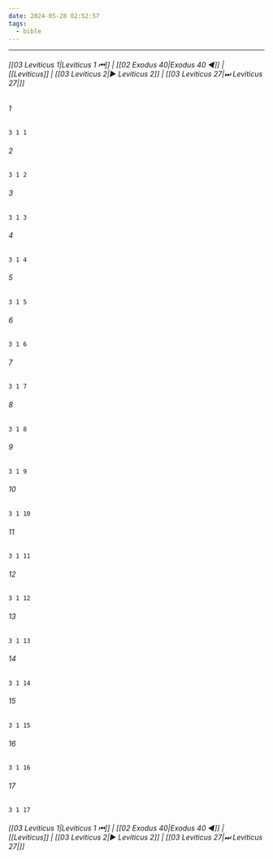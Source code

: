 ```yaml
---
date: 2024-05-28 02:52:57
tags:
  - bible
---
```

___

###### [[03 Leviticus 1|Leviticus 1 ⏮]] | [[02 Exodus 40|Exodus 40 ◀]] | [[Leviticus]] | [[03 Leviticus 2|▶ Leviticus 2]] | [[03 Leviticus 27|⏭ Leviticus 27|]]

###### 1
``` verse
3 1 1 
```
###### 2
``` verse
3 1 2 
```
###### 3
``` verse
3 1 3 
```
###### 4
``` verse
3 1 4 
```
###### 5
``` verse
3 1 5 
```
###### 6
``` verse
3 1 6 
```
###### 7
``` verse
3 1 7 
```
###### 8
``` verse
3 1 8 
```
###### 9
``` verse
3 1 9 
```
###### 10
``` verse
3 1 10 
```
###### 11
``` verse
3 1 11 
```
###### 12
``` verse
3 1 12 
```
###### 13
``` verse
3 1 13 
```
###### 14
``` verse
3 1 14 
```
###### 15
``` verse
3 1 15 
```
###### 16
``` verse
3 1 16 
```
###### 17
``` verse
3 1 17 
```

###### [[03 Leviticus 1|Leviticus 1 ⏮]] | [[02 Exodus 40|Exodus 40 ◀]] | [[Leviticus]] | [[03 Leviticus 2|▶ Leviticus 2]] | [[03 Leviticus 27|⏭ Leviticus 27|]]

